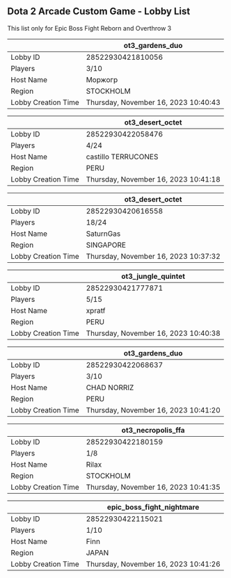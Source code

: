 ## Dota 2 Arcade Custom Game - Lobby List

This list only for Epic Boss Fight Reborn and Overthrow 3

|  | ot3_gardens_duo |
| ------ | ------ |
| Lobby ID | 28522930421810056 |
| Players | 3/10 |
| Host Name | Моржогр |
| Region | STOCKHOLM |
| Lobby Creation Time | Thursday, November 16, 2023 10:40:43 |


|  | ot3_desert_octet |
| ------ | ------ |
| Lobby ID | 28522930422058476 |
| Players | 4/24 |
| Host Name | castillo TERRUCONES |
| Region | PERU |
| Lobby Creation Time | Thursday, November 16, 2023 10:41:18 |


|  | ot3_desert_octet |
| ------ | ------ |
| Lobby ID | 28522930420616558 |
| Players | 18/24 |
| Host Name | SaturnGas |
| Region | SINGAPORE |
| Lobby Creation Time | Thursday, November 16, 2023 10:37:32 |


|  | ot3_jungle_quintet |
| ------ | ------ |
| Lobby ID | 28522930421777871 |
| Players | 5/15 |
| Host Name | xpratf |
| Region | PERU |
| Lobby Creation Time | Thursday, November 16, 2023 10:40:38 |


|  | ot3_gardens_duo |
| ------ | ------ |
| Lobby ID | 28522930422068637 |
| Players | 3/10 |
| Host Name | CHAD NORRIZ |
| Region | PERU |
| Lobby Creation Time | Thursday, November 16, 2023 10:41:20 |


|  | ot3_necropolis_ffa |
| ------ | ------ |
| Lobby ID | 28522930422180159 |
| Players | 1/8 |
| Host Name | Rilax |
| Region | STOCKHOLM |
| Lobby Creation Time | Thursday, November 16, 2023 10:41:35 |


|  | epic_boss_fight_nightmare |
| ------ | ------ |
| Lobby ID | 28522930422115021 |
| Players | 1/10 |
| Host Name | Finn |
| Region | JAPAN |
| Lobby Creation Time | Thursday, November 16, 2023 10:41:26 |


